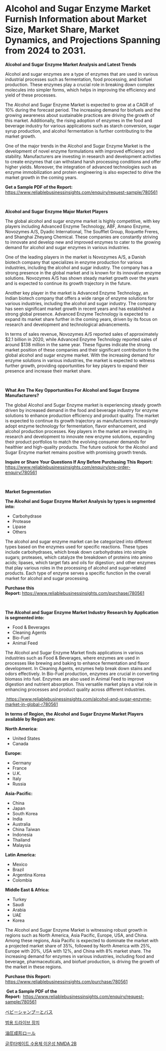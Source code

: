 <p><h1>Alcohol and Sugar Enzyme Market Furnish Information about Market Size, Market Share, Market Dynamics, and Projections Spanning from 2024 to 2031.</h1></p><p><strong>Alcohol and Sugar Enzyme Market Analysis and Latest Trends</strong></p>
<p><p>Alcohol and sugar enzymes are a type of enzymes that are used in various industrial processes such as fermentation, food processing, and biofuel production. These enzymes play a crucial role in breaking down complex molecules into simpler forms, which helps in improving the efficiency and yield of these processes.</p><p>The Alcohol and Sugar Enzyme Market is expected to grow at a CAGR of 10% during the forecast period. The increasing demand for biofuels and the growing awareness about sustainable practices are driving the growth of this market. Additionally, the rising adoption of enzymes in the food and beverage industry for various applications such as starch conversion, sugar syrup production, and alcohol fermentation is further contributing to the market growth.</p><p>One of the major trends in the Alcohol and Sugar Enzyme Market is the development of novel enzyme formulations with improved efficiency and stability. Manufacturers are investing in research and development activities to create enzymes that can withstand harsh processing conditions and offer higher yields. Moreover, the integration of advanced technologies such as enzyme immobilization and protein engineering is also expected to drive the market growth in the coming years.</p></p>
<p><strong>Get a Sample PDF of the Report:&nbsp;</strong> <a href="https://www.reliablebusinessinsights.com/enquiry/request-sample/780561">https://www.reliablebusinessinsights.com/enquiry/request-sample/780561</a></p>
<p>&nbsp;</p>
<p><strong>Alcohol and Sugar Enzyme Major Market Players</strong></p>
<p><p>The global alcohol and sugar enzyme market is highly competitive, with key players including Advanced Enzyme Technology, ABF, Amano Enzyme, Novozymes A/S, Dyadic International, The Soufflet Group, Roquette Freres, and Shanghai Zheyang Chemical. These companies are constantly striving to innovate and develop new and improved enzymes to cater to the growing demand for alcohol and sugar enzymes in various industries.</p><p>One of the leading players in the market is Novozymes A/S, a Danish biotech company that specializes in enzyme production for various industries, including the alcohol and sugar industry. The company has a strong presence in the global market and is known for its innovative enzyme solutions. Novozymes A/S has shown steady market growth over the years and is expected to continue its growth trajectory in the future.</p><p>Another key player in the market is Advanced Enzyme Technology, an Indian biotech company that offers a wide range of enzyme solutions for various industries, including the alcohol and sugar industry. The company has seen significant market growth in recent years and has established a strong global presence. Advanced Enzyme Technology is expected to expand its market share further in the coming years, driven by its focus on research and development and technological advancements.</p><p>In terms of sales revenue, Novozymes A/S reported sales of approximately $2.1 billion in 2020, while Advanced Enzyme Technology reported sales of around $138 million in the same year. These figures indicate the strong market position of these companies and their significant contribution to the global alcohol and sugar enzyme market. With the increasing demand for enzyme solutions in various industries, the market is expected to witness further growth, providing opportunities for key players to expand their presence and increase their market share.</p></p>
<p>&nbsp;</p>
<p><strong>What Are The Key Opportunities For Alcohol and Sugar Enzyme Manufacturers?</strong></p>
<p><p>The global Alcohol and Sugar Enzyme market is experiencing steady growth driven by increased demand in the food and beverage industry for enzyme solutions to enhance production efficiency and product quality. The market is expected to continue its growth trajectory as manufacturers increasingly adopt enzyme technology for fermentation, flavor enhancement, and alcohol production processes. Key players in the market are investing in research and development to innovate new enzyme solutions, expanding their product portfolios to match the evolving consumer demands for healthier and high-quality products. The future outlook for the Alcohol and Sugar Enzyme market remains positive with promising growth trends.</p></p>
<p><strong>Inquire or Share Your Questions If Any Before Purchasing This Report:</strong> <a href="https://www.reliablebusinessinsights.com/enquiry/pre-order-enquiry/780561">https://www.reliablebusinessinsights.com/enquiry/pre-order-enquiry/780561</a></p>
<p>&nbsp;</p>
<p><strong>Market Segmentation</strong></p>
<p><strong>The Alcohol and Sugar Enzyme Market Analysis by types is segmented into:</strong></p>
<p><ul><li>Carbohydrase</li><li>Protease</li><li>Lipase</li><li>Others</li></ul></p>
<p><p>The alcohol and sugar enzyme market can be categorized into different types based on the enzymes used for specific reactions. These types include carbohydrases, which break down carbohydrates into simple sugars; proteases, which catalyze the breakdown of proteins into amino acids; lipases, which target fats and oils for digestion; and other enzymes that play various roles in the processing of alcohol and sugar-related products. Each type of enzyme serves a specific function in the overall market for alcohol and sugar processing.</p></p>
<p><strong>Purchase this Report:&nbsp;</strong><a href="https://www.reliablebusinessinsights.com/purchase/780561">https://www.reliablebusinessinsights.com/purchase/780561</a></p>
<p>&nbsp;</p>
<p><strong>The Alcohol and Sugar Enzyme Market Industry Research by Application is segmented into:</strong></p>
<p><ul><li>Food & Beverages</li><li>Cleaning Agents</li><li>Bio-Fuel</li><li>Animal Feed</li></ul></p>
<p><p>The Alcohol and Sugar Enzyme Market finds applications in various industries such as Food & Beverages, where enzymes are used in processes like brewing and baking to enhance fermentation and flavor development. In Cleaning Agents, enzymes help break down stains and odors effectively. In Bio-Fuel production, enzymes are crucial in converting biomass into fuel. Enzymes are also used in Animal Feed to improve digestion and nutrient absorption. This versatile market plays a vital role in enhancing processes and product quality across different industries.</p></p>
<p><a href="https://www.reliablebusinessinsights.com/alcohol-and-sugar-enzyme-market-in-global-r780561">&nbsp;https://www.reliablebusinessinsights.com/alcohol-and-sugar-enzyme-market-in-global-r780561</a></p>
<p><strong>In terms of Region, the Alcohol and Sugar Enzyme Market Players available by Region are:</strong></p>
<p>
    <p> <strong> North America: </strong>
        <ul>
            <li>United States</li>
            <li>Canada</li>
        </ul>
        </p> 
    <p> <strong> Europe: </strong>
        <ul>
            <li>Germany</li>
            <li>France</li>
            <li>U.K.</li>
            <li>Italy</li>
            <li>Russia</li>
        </ul>
        </p> 
    <p> <strong> Asia-Pacific: </strong>
        <ul>
            <li>China</li>
            <li>Japan</li>
            <li>South Korea</li>
            <li>India</li>
            <li>Australia</li>
            <li>China Taiwan</li>
            <li>Indonesia</li>
            <li>Thailand</li>
            <li>Malaysia</li>
        </ul>
        </p> 
    <p> <strong> Latin America: </strong>
        <ul>
            <li>Mexico</li>
            <li>Brazil</li>
            <li>Argentina Korea</li>
            <li>Colombia</li>
        </ul>
        </p> 
    <p> <strong> Middle East & Africa: </strong>
        <ul>
            <li>Turkey</li>
            <li>Saudi</li>
            <li>Arabia</li>
            <li>UAE</li>
            <li>Korea</li>
        </ul>
    </p>
    </p>
<p><p>The Alcohol and Sugar Enzyme Market is witnessing robust growth in regions such as North America, Asia Pacific, Europe, USA, and China. Among these regions, Asia Pacific is expected to dominate the market with a projected market share of 35%, followed by North America with 25%, Europe with 20%, USA with 12%, and China with 8% market share. The increasing demand for enzymes in various industries, including food and beverage, pharmaceuticals, and biofuel production, is driving the growth of the market in these regions.</p></p>
<p><strong>Purchase this Report: </strong><a href="https://www.reliablebusinessinsights.com/purchase/780561">https://www.reliablebusinessinsights.com/purchase/780561</a></p>
<p>&nbsp;<strong>Get a Sample PDF of the Report:&nbsp;&nbsp;</strong><a href="https://www.reliablebusinessinsights.com/enquiry/request-sample/780561">https://www.reliablebusinessinsights.com/enquiry/request-sample/780561</a></p>
<p><strong></strong></p>
<p><p><a href="https://github.com/JanickJohns/Market-Research-Report-List-1/blob/main/6285108110389.md">ベビーシャンプーとバス</a></p><p><a href="https://github.com/apple8975768/Market-Research-Report-List-1/blob/main/7016839105140.md">범용 드라이브 장치</a></p><p><a href="https://github.com/DwightHuels1/Market-Research-Report-List-1/blob/main/3712767110388.md">油圧成形ロール</a></p><p><a href="https://github.com/solomonbode85/Market-Research-Report-List-1/blob/main/4840661105139.md">글루타메이트 수용체 이온성 NMDA 2B</a></p></p>